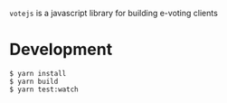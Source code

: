 `votejs` is a javascript library for building e-voting clients


Development
===========

```
$ yarn install
$ yarn build
$ yarn test:watch
```
